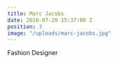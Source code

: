 ```yaml
---
title: Marc Jacobs
date: 2016-07-20 15:37:00 Z
position: 3
image: "/uploads/marc-jacobs.jpg"
---
```


Fashion Designer
